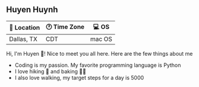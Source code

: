 ## Huyen Huynh

| 💙 Location | 🕐 Time Zone | 💻 OS |
|------------|--------------|-------|
|Dallas, TX  | CDT          | mac OS|

Hi, I'm Huyen 👋! Nice to meet you all here. Here are the few things about me
* Coding is my passion. My favorite programming language is Python
* I love hiking 🗻 and baking 🧑‍🍳
* I also love walking, my target steps for a day is 5000



